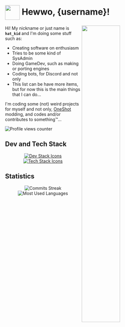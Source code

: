 # <img width="48" height="48" align="center" src="https://cdn.discordapp.com/emojis/365266816836173825.png?size=48"> Hewwo, {username}!

<img width="50%" align="right" src="https://github-readme-stats.vercel.app/api?username=thehatkid&bg_color=30,331378,090c4a&title_color=a074fc&text_color=aaa&show_icons=true&cache_seconds=14400&include_all_commits=true&show=reviews,discussions_started,discussions_answered">

Hi! My nickname or just name is **`hat_kid`** and I'm doing some stuff such as:
- Creating software on enthusiasm
- Tries to be some kind of SysAdmin
- Doing GameDev, such as making or porting engines
- Coding bots, for Discord and not only
- This list can be have more items, but for now this is the main things that I can do...

I'm coding some (not) weird projects for myself and not only, [OneShot](https://store.steampowered.com/app/420530/OneShot/) modding, and codes and/or contributes to something:tm:...

![Profile views counter](https://komarev.com/ghpvc/?username=thehatkid&color=blueviolet&style=flat-square)

## Dev and Tech Stack

<p align="center">
  <a href="https://skillicons.dev">
    <img src="https://skillicons.dev/icons?i=py,ruby,cpp,c,godot,java,php,html,css,js" alt="Dev Stack Icons" title="Dev Stack" />
    <br />
    <img src="https://skillicons.dev/icons?i=windows,linux,git,vscode,vim,mysql" alt="Tech Stack Icons" title="Tech Stack" />
  </a>
</p>

## Statistics

<p align="center">
  <img src="https://github-readme-streak-stats.herokuapp.com/?user=thehatkid&theme=dark" alt="Commits Streak" title="Commits Streak" />
  <br />
  <img src="https://github-readme-stats.vercel.app/api/top-langs/?username=thehatkid&cache_seconds=14400&theme=nightowl&layout=compact" alt="Most Used Languages" title="Most Used Languages" />
</p>
